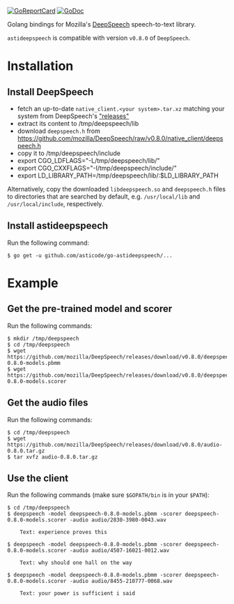 [![GoReportCard](http://goreportcard.com/badge/github.com/asticode/go-astideepspeech)](http://goreportcard.com/report/github.com/asticode/go-astideepspeech)
[![GoDoc](https://godoc.org/github.com/asticode/go-astideepspeech?status.svg)](https://godoc.org/github.com/asticode/go-astideepspeech)

Golang bindings for Mozilla's [DeepSpeech](https://github.com/mozilla/DeepSpeech) speech-to-text library.

`astideepspeech` is compatible with version `v0.8.0` of `DeepSpeech`.

# Installation
## Install DeepSpeech

- fetch an up-to-date `native_client.<your system>.tar.xz` matching your system from DeepSpeech's ["releases"](https://github.com/mozilla/DeepSpeech/releases/tag/v0.8.0)
- extract its content to /tmp/deepspeech/lib
- download `deepspeech.h` from https://github.com/mozilla/DeepSpeech/raw/v0.8.0/native_client/deepspeech.h
- copy it to /tmp/deepspeech/include
- export CGO_LDFLAGS="-L/tmp/deepspeech/lib/"
- export CGO_CXXFLAGS="-I/tmp/deepspeech/include/"
- export LD_LIBRARY_PATH=/tmp/deepspeech/lib/:$LD_LIBRARY_PATH

Alternatively, copy the downloaded `libdeepspeech.so` and `deepspeech.h` files
to directories that are searched by default, e.g. `/usr/local/lib` and
`/usr/local/include`, respectively.

## Install astideepspeech

Run the following command:

    $ go get -u github.com/asticode/go-astideepspeech/...
    
# Example
## Get the pre-trained model and scorer

Run the following commands:

    $ mkdir /tmp/deepspeech
    $ cd /tmp/deepspeech
    $ wget https://github.com/mozilla/DeepSpeech/releases/download/v0.8.0/deepspeech-0.8.0-models.pbmm
    $ wget https://github.com/mozilla/DeepSpeech/releases/download/v0.8.0/deepspeech-0.8.0-models.scorer
    
## Get the audio files

Run the following commands:

    $ cd /tmp/deepspeech
    $ wget https://github.com/mozilla/DeepSpeech/releases/download/v0.8.0/audio-0.8.0.tar.gz
    $ tar xvfz audio-0.8.0.tar.gz
    
## Use the client

Run the following commands (make sure `$GOPATH/bin` is in your `$PATH`):

    $ cd /tmp/deepspeech
    $ deepspeech -model deepspeech-0.8.0-models.pbmm -scorer deepspeech-0.8.0-models.scorer -audio audio/2830-3980-0043.wav
    
        Text: experience proves this
    
    $ deepspeech -model deepspeech-0.8.0-models.pbmm -scorer deepspeech-0.8.0-models.scorer -audio audio/4507-16021-0012.wav
    
        Text: why should one hall on the way
        
    $ deepspeech -model deepspeech-0.8.0-models.pbmm -scorer deepspeech-0.8.0-models.scorer -audio audio/8455-210777-0068.wav
    
        Text: your power is sufficient i said
